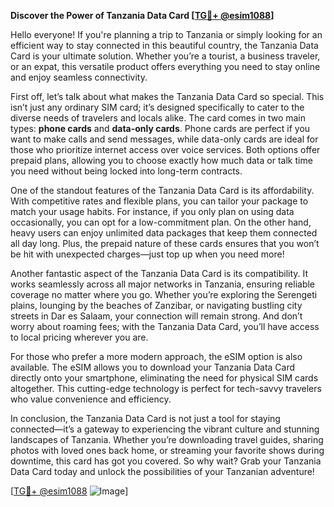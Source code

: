 **Discover the Power of Tanzania Data Card [[TG💪+ @esim1088](https://t.me/s/esim1088)]**

Hello everyone! If you're planning a trip to Tanzania or simply looking for an efficient way to stay connected in this beautiful country, the Tanzania Data Card is your ultimate solution. Whether you’re a tourist, a business traveler, or an expat, this versatile product offers everything you need to stay online and enjoy seamless connectivity.

First off, let’s talk about what makes the Tanzania Data Card so special. This isn’t just any ordinary SIM card; it’s designed specifically to cater to the diverse needs of travelers and locals alike. The card comes in two main types: **phone cards** and **data-only cards**. Phone cards are perfect if you want to make calls and send messages, while data-only cards are ideal for those who prioritize internet access over voice services. Both options offer prepaid plans, allowing you to choose exactly how much data or talk time you need without being locked into long-term contracts.

One of the standout features of the Tanzania Data Card is its affordability. With competitive rates and flexible plans, you can tailor your package to match your usage habits. For instance, if you only plan on using data occasionally, you can opt for a low-commitment plan. On the other hand, heavy users can enjoy unlimited data packages that keep them connected all day long. Plus, the prepaid nature of these cards ensures that you won’t be hit with unexpected charges—just top up when you need more!

Another fantastic aspect of the Tanzania Data Card is its compatibility. It works seamlessly across all major networks in Tanzania, ensuring reliable coverage no matter where you go. Whether you’re exploring the Serengeti plains, lounging by the beaches of Zanzibar, or navigating bustling city streets in Dar es Salaam, your connection will remain strong. And don’t worry about roaming fees; with the Tanzania Data Card, you’ll have access to local pricing wherever you are.

For those who prefer a more modern approach, the eSIM option is also available. The eSIM allows you to download your Tanzania Data Card directly onto your smartphone, eliminating the need for physical SIM cards altogether. This cutting-edge technology is perfect for tech-savvy travelers who value convenience and efficiency.

In conclusion, the Tanzania Data Card is not just a tool for staying connected—it’s a gateway to experiencing the vibrant culture and stunning landscapes of Tanzania. Whether you’re downloading travel guides, sharing photos with loved ones back home, or streaming your favorite shows during downtime, this card has got you covered. So why wait? Grab your Tanzania Data Card today and unlock the possibilities of your Tanzanian adventure!

[[TG💪+ @esim1088](https://t.me/s/esim1088) ![Image](https://i.postimg.cc/Y0z9fWf4/image.png)]